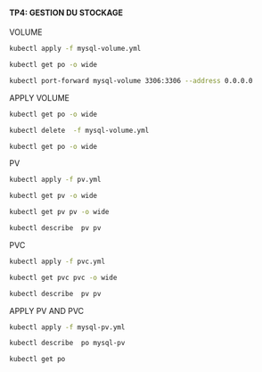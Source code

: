 #### TP4: GESTION DU STOCKAGE

VOLUME
```bash
kubectl apply -f mysql-volume.yml
```
```bash
kubectl get po -o wide
```
```bash
kubectl port-forward mysql-volume 3306:3306 --address 0.0.0.0
```

APPLY VOLUME
```bash
kubectl get po -o wide
```
```bash
kubectl delete  -f mysql-volume.yml
```
```bash
kubectl get po -o wide
```

PV
```bash
kubectl apply -f pv.yml
```
```bash
kubectl get pv -o wide
```
```bash
kubectl get pv pv -o wide
```
```bash
kubectl describe  pv pv
```

PVC
```bash
kubectl apply -f pvc.yml
```
```bash
kubectl get pvc pvc -o wide
```
```bash
kubectl describe  pv pv
```

APPLY PV AND PVC
```bash
kubectl apply -f mysql-pv.yml
```
```bash
kubectl describe  po mysql-pv
```
```bash
kubectl get po
```
